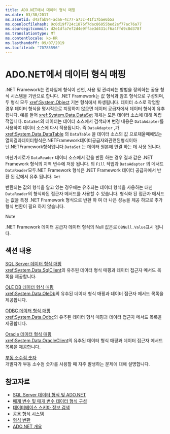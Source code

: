 ```yaml
---
title: ADO.NET에서 데이터 형식 매핑
ms.date: 03/30/2017
ms.assetid: d4afab94-ada6-4c77-a73c-41f17bae6b5a
ms.openlocfilehash: 9c0d19f724c1876f7dac86055bed2ef77ac76a77
ms.sourcegitcommit: d2e1dfa7ef2d4e9ffae3d431cf6a4ffd9c8d378f
ms.translationtype: MT
ms.contentlocale: ko-KR
ms.lasthandoff: 09/07/2019
ms.locfileid: "70785596"
---
```

# <a name="data-type-mappings-in-adonet"></a>ADO.NET에서 데이터 형식 매핑
.NET Framework는 런타임에 형식이 선언, 사용 및 관리되는 방법을 정의하는 공용 형식 시스템을 기반으로 합니다. .NET Framework는 값 형식과 참조 형식으로 구성되며, 두 형식 모두 <xref:System.Object> 기본 형식에서 파생됩니다. 데이터 소스로 작업할 경우 데이터 형식을 명시적으로 지정하지 않으면 데이터 공급자에서 데이터 형식이 유추됩니다. 예를 들어 <xref:System.Data.DataSet> 개체는 모든 데이터 소스에 대해 독립적입니다. `DataSet`의 데이터는 데이터 소스에서 검색되며 변경 내용은 `DataAdapter`를 사용하여 데이터 소스에 다시 적용됩니다. 즉 `DataAdapter` ,가 <xref:System.Data.DataTable> 의 `DataTable` 을 데이터 소스의 값 으로채울때에있는열의결과데이터형식은.NETFramework데이터공급자와관련된형식이아닌.NETFramework형식입니다.`DataSet` 는 데이터 원본에 연결 하는 데 사용 됩니다.  
  
 마찬가지로가 `DataReader` 데이터 소스에서 값을 반환 하는 경우 결과 값은 .NET Framework 형식의 지역 변수에 저장 됩니다. 의 `Fill` 작업과 `DataAdapter` 의 메서드`DataReader`모두.NET Framework 형식은 .NET Framework 데이터 공급자에서 반환 된 값에서 유추 됩니다. `Get`  
  
 반환되는 값의 형식을 알고 있는 경우에는 유추되는 데이터 형식을 사용하는 대신 `DataReader`의 형식화된 접근자 메서드를 사용할 수 있습니다. 형식화 된 접근자 메서드는 값을 특정 .NET Framework 형식으로 반환 하 여 더 나은 성능을 제공 하므로 추가 형식 변환이 필요 하지 않습니다.  
  
> [!NOTE]
> .NET Framework 데이터 공급자 데이터 형식의 Null 값은로 `DBNull.Value`표시 됩니다.  
  
## <a name="in-this-section"></a>섹션 내용  
 [SQL Server 데이터 형식 매핑](sql-server-data-type-mappings.md)  
 <xref:System.Data.SqlClient>의 유추된 데이터 형식 매핑과 데이터 접근자 메서드 목록을 제공합니다.  
  
 [OLE DB 데이터 형식 매핑](ole-db-data-type-mappings.md)  
 <xref:System.Data.OleDb>의 유추된 데이터 형식 매핑과 데이터 접근자 메서드 목록을 제공합니다.  
  
 [ODBC 데이터 형식 매핑](odbc-data-type-mappings.md)  
 <xref:System.Data.Odbc>의 유추된 데이터 형식 매핑과 데이터 접근자 메서드 목록을 제공합니다.  
  
 [Oracle 데이터 형식 매핑](oracle-data-type-mappings.md)  
 <xref:System.Data.OracleClient>의 유추된 데이터 형식 매핑과 데이터 접근자 메서드 목록을 제공합니다.  
  
 [부동 소수점 숫자](floating-point-numbers.md)  
 개발자가 부동 소수점 숫자를 사용할 때 자주 발생하는 문제에 대해 설명합니다.  
  
## <a name="see-also"></a>참고자료

- [SQL Server 데이터 형식 및 ADO.NET](./sql/sql-server-data-types.md)
- [매개 변수 및 매개 변수 데이터 형식 구성](configuring-parameters-and-parameter-data-types.md)
- [데이터베이스 스키마 정보 검색](retrieving-database-schema-information.md)
- [공용 형식 시스템](../../../standard/base-types/common-type-system.md)
- [형식 변환](https://docs.microsoft.com/previous-versions/visualstudio/visual-studio-2008/t8s7t9bf(v=vs.90))
- [ADO.NET 개요](ado-net-overview.md)
